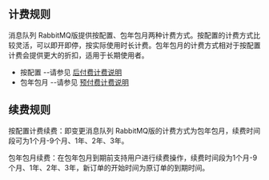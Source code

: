 ## 计费规则
消息队列 RabbitMQ版提供按配置、包年包月两种计费方式。按配置的计费方式比较灵活，可以即开即停，按实际使用时长计费。包年包月的计费方式相对于按配置计费会提供更大的折扣，适用于长期使用者。
- 按配置 --请参见  [后付费计费说明](https://docs.jdcloud.com/cn/billing/postpay)
- 包年包月 --请参见  [预付费计费说明](https://docs.jdcloud.com/cn/billing/prepay)

## 续费规则

按配置计费续费：即变更消息队列 RabbitMQ版的计费方式为包年包月，续费时间段可为1个月-9个月、1年、2年、3年。</br>

包年包月续费：在包年包月到期前支持用户进行续费操作，续费时间段为1个月-9个月、1年、2年、3年，新订单的开始时间为原订单的到期时间。
